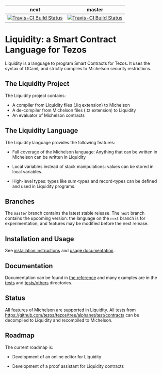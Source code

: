 next | master
------------ | -------------
[![Travis-CI Build Status](https://travis-ci.org/OCamlPro/liquidity.svg?branch=next)](https://travis-ci.org/OCamlPro/liquidity) | [![Travis-CI Build Status](https://travis-ci.org/OCamlPro/liquidity.svg?branch=master)](https://travis-ci.org/OCamlPro/liquidity) 


Liquidity: a Smart Contract Language for Tezos
==============================================

Liquidity is a language to program Smart Contracts for Tezos. It uses
the syntax of OCaml, and strictly complies to Michelson security
restrictions.

The Liquidity Project
---------------------

The Liquidity project contains:
* A compiler from Liquidity files (.liq extension) to Michelson
* A de-compiler from Michelson files (.tz extension) to Liquidity
* An evaluator of Michelson contracts

The Liquidity Language
----------------------

The Liquidity language provides the following features:

* Full coverage of the Michelson language: Anything that can be written in
  Michelson can be written in Liquidity

* Local variables instead of stack manipulations: values can be stored
  in local variables.

* High-level types: types like sum-types and record-types can be defined
  and used in Liquidity programs.

Branches
--------

The `master` branch contains the latest stable release. The `next`
branch contains the upcoming version: the language on the `next`
branch is for experimentation, and features may be modified before the
next release.


Installation and Usage
----------------------

See [installation instructions](docs/sphinx/src/installation/index.rst) and
[usage documentation](docs/sphinx/src/usage/index.rst).

Documentation
-------------

Documentation can be found in [the reference](docs/sphynx/src/reference/liquidity.rst)
and many examples are in the [tests](tests/) and
[tests/others](tests/others/) directories.

Status
------

All features of Michelson are supported in Liquidity. All tests from
https://github.com/tezos/tezos/tree/alphanet/test/contracts can be
decompiled to Liquidity and recompiled to Michelson.

Roadmap
-------

The current roadmap is:

* Development of an online editor for Liquidity

* Development of a proof assistant for Liquidity contracts

